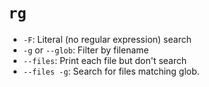 # `rg`

* `-F`: Literal (no regular expression) search
* `-g` or `--glob`: Filter by filename
* `--files`: Print each file but don't search
* `--files -g`: Search for files matching glob.
